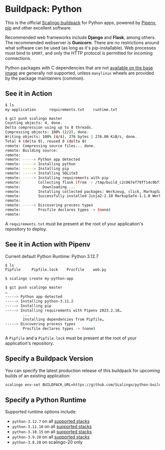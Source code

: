 # Buildpack: Python

This is the official [Scalingo buildpack](https://doc.scalingo.com/buildpacks) for Python apps, powered by [Pipenv](https://docs.pipenv.org/), [pip](https://pip.pypa.io/) and other excellent software.

Recommended web frameworks include **Django** and **Flask**, among others. The recommended webserver is **Gunicorn**. There are no restrictions around what software can be used (as long as it's pip-installable). Web processes must bind to `$PORT`, and only the HTTP protocol is permitted for incoming connections.

Python packages with C dependencies that are not [available on the base image](https://doc.scalingo.com/platform/internals/base-docker-image#top-of-page) are generally not supported, unless `manylinux` wheels are provided by the package maintainers (common).

See it in Action
----------------

```bash
$ ls
my-application		requirements.txt	runtime.txt

$ git push scalingo master
Counting objects: 4, done.
Delta compression using up to 8 threads.
Compressing objects: 100% (2/2), done.
Writing objects: 100% (4/4), 276 bytes | 276.00 KiB/s, done.
Total 4 (delta 0), reused 0 (delta 0)
remote: Compressing source files... done.
remote: Building source:
remote:
remote: -----> Python app detected
remote: -----> Installing python
remote: -----> Installing pip
remote: -----> Installing SQLite3
remote: -----> Installing requirements with pip
remote:        Collecting flask (from -r /tmp/build_c2c067ef79ff14c9bf1aed6796f9ed1f/requirements.txt (line 1))
remote:          Downloading ...
remote:        Installing collected packages: Werkzeug, click, MarkupSafe, Jinja2, itsdangerous, flask
remote:        Successfully installed Jinja2-2.10 MarkupSafe-1.1.0 Werkzeug-0.14.1 click-7.0 flask-1.0.2 itsdangerous-1.1.0
remote:
remote: -----> Discovering process types
remote:        Procfile declares types -> (none)
remote:
```

A `requirements.txt` must be present at the root of your application's repository to deploy.

See it in Action with Pipenv
----------------------------

Current default Python Runtime: Python 3.12.7

```bash
$ ls
Pipfile		Pipfile.lock	Procfile	web.py

$ scalingo create my-python-app

$ git push scalingo master
…
-----> Python app detected
-----> Installing python-3.11.2
-----> Installing pip
-----> Installing requirements with Pipenv 2023.2.18…
        ...
        Installing dependencies from Pipfile…
-----> Discovering process types
        Procfile declares types -> (none)
```

A `Pipfile` and a `Pipfile.lock` must be present at the root of your application's repository.

Specify a Buildpack Version
---------------------------

You can specify the latest production release of this buildpack for upcoming builds of an existing application:

```bash
scalingo env-set BUILDPACK_URL=https://github.com/Scalingo/python-buildpack
```

Specify a Python Runtime
------------------------

Supported runtime options include:

- `python-3.12.7` on all [supported stacks](https://doc.scalingo.com/languages/python/start)
- `python-3.11.10` on all [supported stacks](https://doc.scalingo.com/languages/python/start)
- `python-3.10.15` on all [supported stacks](https://doc.scalingo.com/languages/python/start)
- `python-3.9.20` on all [supported stacks](https://doc.scalingo.com/languages/python/start)
- `python-3.8.20` on scalingo-20 only
